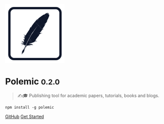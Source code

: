 ![logo](_media/logo-192x192.png)

# Polemic <small>0.2.0</small>

> ✍️🎓 Publishing tool for academic papers, tutorials, books and blogs.

`npm install -g polemic`

[GitHub](https://github.com/devtastic-org/polemic)
[Get Started](#getting-started)
